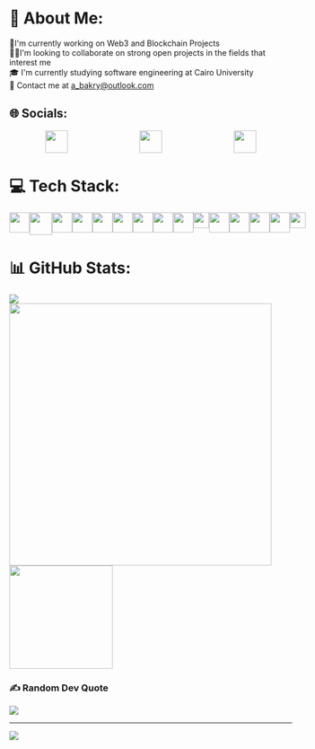 
<!--
**AhmedBakry024/AhmedBakry024** is a ✨ _special_ ✨ repository because its `README.md` (this file) appears on your GitHub profile.

Here are some ideas to get you started:

- 🔭 I’m currently working on ...
- 🌱 I’m currently learning ...
- 👯 I’m looking to collaborate on ...
- 🤔 I’m looking for help with ...
- 💬 Ask me about ...
- 📫 How to reach me: ...
- ⚡ Fun fact: ...
-->
# 💫 About Me:
🔭I'm currently working on Web3 and Blockchain Projects<br>
🤝🏻I'm looking to collaborate on strong open projects in the fields that interest me<br>
🎓 I'm currently studying software engineering at Cairo University<br>
📧 Contact me at a_bakry@outlook.com


## 🌐 Socials:
<p style="display:flex;justify-content: space-around">
<a href="https://linkedin.com/in/ahmedbakry024"> <img src= "https://upload.wikimedia.org/wikipedia/commons/thumb/c/ca/LinkedIn_logo_initials.png/600px-LinkedIn_logo_initials.png" height="40"></a>
<a href="https://stackoverflow.com/users/21461189"> <img src= "https://upload.wikimedia.org/wikipedia/commons/thumb/e/ef/Stack_Overflow_icon.svg/768px-Stack_Overflow_icon.svg.png" height="40"></a>
<a href="https://instagram.com/_ahmedbakry"> <img src= "https://upload.wikimedia.org/wikipedia/commons/thumb/a/a5/Instagram_icon.png/1200px-Instagram_icon.png" height="40"></a>
  </p>

# 💻 Tech Stack:
<p style="display:flex;justify-content: space-around">
  <img src="https://upload.wikimedia.org/wikipedia/commons/3/32/C%2B%2B_logo.png" height="36"/>
  <img src="https://brandslogos.com/wp-content/uploads/thumbs/java-logo-vector-1.svg" height="40"/>
  <img src="https://upload.wikimedia.org/wikipedia/commons/thumb/6/6a/JavaScript-logo.png/768px-JavaScript-logo.png" height="36"/>
  <img src="https://upload.wikimedia.org/wikipedia/commons/thumb/3/30/React_Logo_SVG.svg/180px-React_Logo_SVG.svg.png" height="36"/>
  <img src="https://upload.wikimedia.org/wikipedia/commons/thumb/9/98/Solidity_logo.svg/120px-Solidity_logo.svg.png" height="36"/>
  <img src="https://upload.wikimedia.org/wikipedia/commons/thumb/d/d0/Eth-diamond-rainbow.png/800px-Eth-diamond-rainbow.png" height="36"/>
  <img src="https://upload.wikimedia.org/wikipedia/commons/thumb/6/61/HTML5_logo_and_wordmark.svg/180px-HTML5_logo_and_wordmark.svg.png" height="36"/>
  <img src="https://upload.wikimedia.org/wikipedia/commons/thumb/d/d5/CSS3_logo_and_wordmark.svg/180px-CSS3_logo_and_wordmark.svg.png" height="36"/>
  <img src="https://upload.wikimedia.org/wikipedia/commons/thumb/b/b2/Bootstrap_logo.svg/180px-Bootstrap_logo.svg.png" height="36"/>
  <img src="https://tailwindcss.com/_next/static/media/tailwindcss-mark.3c5441fc7a190fb1800d4a5c7f07ba4b1345a9c8.svg" height="28"/>
  <img src="https://upload.wikimedia.org/wikipedia/en/thumb/d/dd/MySQL_logo.svg/150px-MySQL_logo.svg.png" height="36"/>
  <img src="https://upload.wikimedia.org/wikipedia/commons/thumb/d/d9/Node.js_logo.svg/180px-Node.js_logo.svg.png" height="36"/>
  <img src="https://upload.wikimedia.org/wikipedia/commons/thumb/7/79/Spring_Boot.svg/768px-Spring_Boot.svg.png" height="36"/>
  <img src="https://upload.wikimedia.org/wikipedia/commons/thumb/7/79/Flutter_logo.svg/2048px-Flutter_logo.svg.png" height="36"/>
  <img src="https://upload.wikimedia.org/wikipedia/commons/thumb/0/05/Go_Logo_Blue.svg/1920px-Go_Logo_Blue.svg.png" height="28"/>
</p>


# 📊 GitHub Stats:
<p align="center">
  
  <img src="https://github-readme-stats.vercel.app/api?username=ahmedbakry024&theme=dracula&show_icons=true&hide_border=false&count_private=true"/><br/>
  <img src="https://streak-stats.demolab.com?user=ahmedbakry024&theme=dracula&date_format=j%20M%5B%20Y%5D&fire=EB7B40&sideLabels=79B5EB&currStreakLabel=79B5EB&hide_longest_streak=true" width="467"/>
  <img src="https://github-readme-stats.vercel.app/api/top-langs/?username=ahmedbakry024&theme=dracula&show_icons=true&hide_border=false&layout=compact" height="184"/>
  </p>
  
<!-- ![ahmedbakry024's Stats](https://github-readme-stats.vercel.app/api?username=ahmedbakry024&theme=dracula&show_icons=true&hide_border=false&count_private=true)
![GitHub Streak](https://streak-stats.demolab.com?user=ahmedbakry024&theme=dracula&date_format=j%20M%5B%20Y%5D&fire=EB7B40&sideLabels=79B5EB&currStreakLabel=79B5EB&hide_longest_streak=true)
 ![ahmedbakry024's Top Languages](https://github-readme-stats.vercel.app/api/top-langs/?username=ahmedbakry024&theme=dracula&show_icons=true&hide_border=false&layout=compact) -->

### ✍️ Random Dev Quote
![](https://quotes-github-readme.vercel.app/api?type=horizontal&theme=tokyonight)

---
[![](https://visitcount.itsvg.in/api?id=ahmedbakry024&icon=2&color=0)](https://visitcount.itsvg.in)

